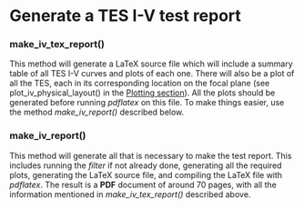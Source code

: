 # Generate a TES I-V test report

### make_iv_tex_report()
This method will generate a LaTeX source file which will include a summary table of all TES I-V curves and plots of each one.  There will also be a plot of all the TES, each in its corresponding location on the focal plane (see plot_iv_physical_layout() in the [Plotting section](Data-Plotting)).  All the plots should be generated before running _pdflatex_ on this file.  To make things easier, use the method _make_iv_report()_ described below.

### make_iv_report()
This method will generate all that is necessary to make the test report.  This includes running the _filter_ if not already done, generating all the required plots, generating the LaTeX source file, and compiling the LaTeX file with _pdflatex_.  The result is a **PDF** document of around 70 pages, with all the information mentioned in *make_iv_tex_report()* described above.
